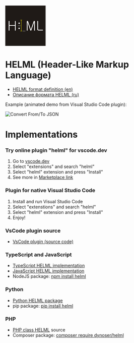 
![helml-logo](https://github.com/dynoser/HELML/raw/master/logo/icon.png)

# HELML (Header-Like Markup Language)

* [HELML format definition (en)](https://github.com/dynoser/HELML/blob/master/docs/README-HELML_en.md)
* [Описание формата HELML (ru)](https://github.com/dynoser/HELML/blob/master/docs/README-HELML_ru.md)

Example (animated demo from Visual Studio Code plugin):

![Convert From/To JSON](https://i.imgur.com/bBCcYwm.gif)

# Implementations

### Try online plugin "helml" for vscode.dev

  1. Go to [vscode.dev](https://vscode.dev)
  2. Select "extensions" and search "helml"
  3. Select "helml" extension and press "Install"
  4. See more in [Marketplace link](https://marketplace.visualstudio.com/items?itemName=dynoser.helml)

### Plugin for native Visual Studio Code

  1. Install and run Visual Studio Code
  2. Select "extenstions" and search "helml"
  3. Select "helml" extension and press "Install"
  4. Enjoy!

### VsCode plugin source

  - [VsCode plugin (source code)](https://github.com/dynoser/HELML/tree/master/helml-vscode-plugin)

### TypeScript and JavaScript

  - [TypeScript HELML implementation](https://github.com/dynoser/HELML/tree/master/JavaScript/helml/src)
  - [JavaScript HELML implementation](https://github.com/dynoser/HELML/tree/master/JavaScript/helml)
  - NodeJS package: [npm install helml](https://www.npmjs.com/package/helml)


### Python

  - [Python HELML package](https://github.com/dynoser/HELML/tree/master/Python)
  - pip package: [pip install helml](https://pypi.org/project/HELML/)

### PHP

   - [PHP class HELML](https://github.com/dynoser/phpHELML/) source
   - Composer package: [composer require dynoser/helml](https://packagist.org/packages/dynoser/helml)



